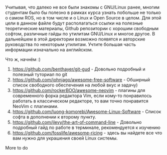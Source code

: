 Учитывая, что далеко не все были знакомы с GNU/Linux ранее, многим студентам было бы полезно в рамках курса узнать побольше не только о самом ROS, но в том числе и о Linux и Open Source в целом. Для этой цели в данном файле будут располагаться ссылки на полезные теоретические материалы, Github репозитории с хорошим свободным софтом, различные гайды по утилитам GNU/Linux и многое другое. В дальнейшем в этой директории возможно появятся и авторские руководства по некоторым утилитам. Учтите большая часть информации изначально на английском.

Что ж, начнём :)
1. https://github.com/benthayer/git-gud - Довольно подробный и полезный туториал по git
2. https://github.com/johnjago/awesome-free-software - Обширный список свободного обеспечения на любой вкус и задачу)
3. https://github.com/rockerBOO/awesome-neovim - плагины для современного форка редактора Vim, если кому-то понравилось работать в классическом редакторе, то вам точно понравится NeoVim с плагинами.
4. https://github.com/luong-komorebi/Awesome-Linux-Software - Список софта в дополнении к второму пункту.
5. https://github.com/jlevy/the-art-of-command-line - Довольно подробный гайд по работе в терминале, рекомендуется к изучению
6. https://github.com/fosslife/awesome-ricing - здесь вы найдете все что вам нужно для украшения своей Linux системы.

More to do
